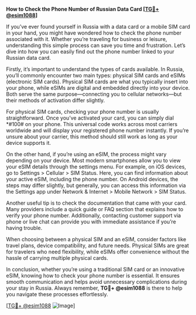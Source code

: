 **How to Check the Phone Number of Russian Data Card [[TG💪+ @esim1088](https://t.me/s/esim1088)]**

If you’ve ever found yourself in Russia with a data card or a mobile SIM card in your hand, you might have wondered how to check the phone number associated with it. Whether you’re traveling for business or leisure, understanding this simple process can save you time and frustration. Let’s dive into how you can easily find out the phone number linked to your Russian data card.

Firstly, it’s important to understand the types of cards available. In Russia, you’ll commonly encounter two main types: physical SIM cards and eSIMs (electronic SIM cards). Physical SIM cards are what you typically insert into your phone, while eSIMs are digital and embedded directly into your device. Both serve the same purpose—connecting you to cellular networks—but their methods of activation differ slightly.

For physical SIM cards, checking your phone number is usually straightforward. Once you’ve activated your card, you can simply dial *#100# on your phone. This universal code works across most carriers worldwide and will display your registered phone number instantly. If you’re unsure about your carrier, this method should still work as long as your device supports it.

On the other hand, if you’re using an eSIM, the process might vary depending on your device. Most modern smartphones allow you to view your eSIM details through the settings menu. For example, on iOS devices, go to Settings > Cellular > SIM Status. Here, you can find information about your active eSIM, including the phone number. On Android devices, the steps may differ slightly, but generally, you can access this information via the Settings app under Network & Internet > Mobile Network > SIM Status.

Another useful tip is to check the documentation that came with your card. Many providers include a quick guide or FAQ section that explains how to verify your phone number. Additionally, contacting customer support via phone or live chat can provide you with immediate assistance if you’re having trouble.

When choosing between a physical SIM and an eSIM, consider factors like travel plans, device compatibility, and future needs. Physical SIMs are great for travelers who need flexibility, while eSIMs offer convenience without the hassle of carrying multiple physical cards.

In conclusion, whether you’re using a traditional SIM card or an innovative eSIM, knowing how to check your phone number is essential. It ensures smooth communication and helps avoid unnecessary complications during your stay in Russia. Always remember, **TG💪+ @esim1088** is there to help you navigate these processes effortlessly. 

[[TG💪+ @esim1088](https://t.me/s/esim1088) ![Image](https://i.postimg.cc/Y0z9fWf4/image.png)]